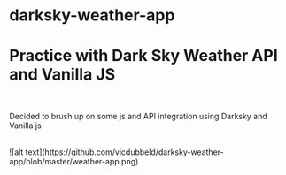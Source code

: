 # darksky-weather-app
<h1>Practice with Dark Sky Weather API and Vanilla JS</h1>
<br>
<p>Decided to brush up on some js and API integration using Darksky and Vanilla js</p>
<br>
![alt text](https://github.com/vicdubbeld/darksky-weather-app/blob/master/weather-app.png)
